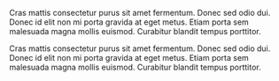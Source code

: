 Cras mattis consectetur purus sit amet fermentum. Donec sed odio dui. Donec id elit non mi porta gravida at eget metus. Etiam porta sem malesuada magna mollis euismod. Curabitur blandit tempus porttitor.

Cras mattis consectetur purus sit amet fermentum. Donec sed odio dui. Donec id elit non mi porta gravida at eget metus. Etiam porta sem malesuada magna mollis euismod. Curabitur blandit tempus porttitor.